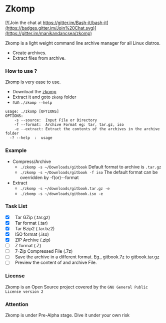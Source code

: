 # Zkomp
[![Join the chat at https://gitter.im/Bash-it/bash-it](https://badges.gitter.im/Join%20Chat.svg)](https://gitter.im/manikandancsea/zkomp)

Zkomp is a light weight command line archive manager for all Linux distros.

  - Create archives.
  - Extract files from archive.

### How to use ?

Zkomp is very ease to use.

- Download the [zkomp](https://github.com/manikandancsea/zkomp/archive/master.zip)
- Extract it and goto `zkomp` folder
- run `./zkomp --help`

```
usage: ./zkomp [OPTIONS]    
OPTIONS:   
	-s --source:  Input File or Directory   
	-f --format:  Archive Format eg: tar, tar.gz, iso  
	-e --extract: Extract the contents of the archives in the archive folder  
  -? --help  :  usage
```

### Example

- Compress/Archive
  - `./zkomp -s ~/Downloads/gitbook`  Default format to archive is `.tar.gz`
  - `./zkomp -s ~/Downloads/gitbook -f iso` The default format can be overridden by -f(or)--format
- Extract
  - `./zkomp -s ~/downloads/gitbook.tar.gz -e` <br/>
  - `./zkomp -s ~/downloads/gitbook.iso -e`

### Task List

- [x] &nbsp; Tar GZip (.tar.gz)              
- [x] &nbsp; Tar format (.tar)
- [x] &nbsp; Tar Bzip2 (.tar.bz2)
- [x] &nbsp; ISO format (.iso)
- [x] &nbsp; ZIP Archive (.zip)
- [ ] &nbsp; Z format (.Z)
- [ ] &nbsp; 7-Zip Compressed File (.7z)
- [ ] &nbsp; Save the archive in a different format. Eg., gitbook.7z to gitbook.tar.gz    
- [ ] &nbsp; Preview the content of and archive File.

### License

Zkomp is an Open Source project covered by the `GNU General Public License version 2`

### Attention

Zkomp is under Pre-Alpha stage. Dive it under your own risk

